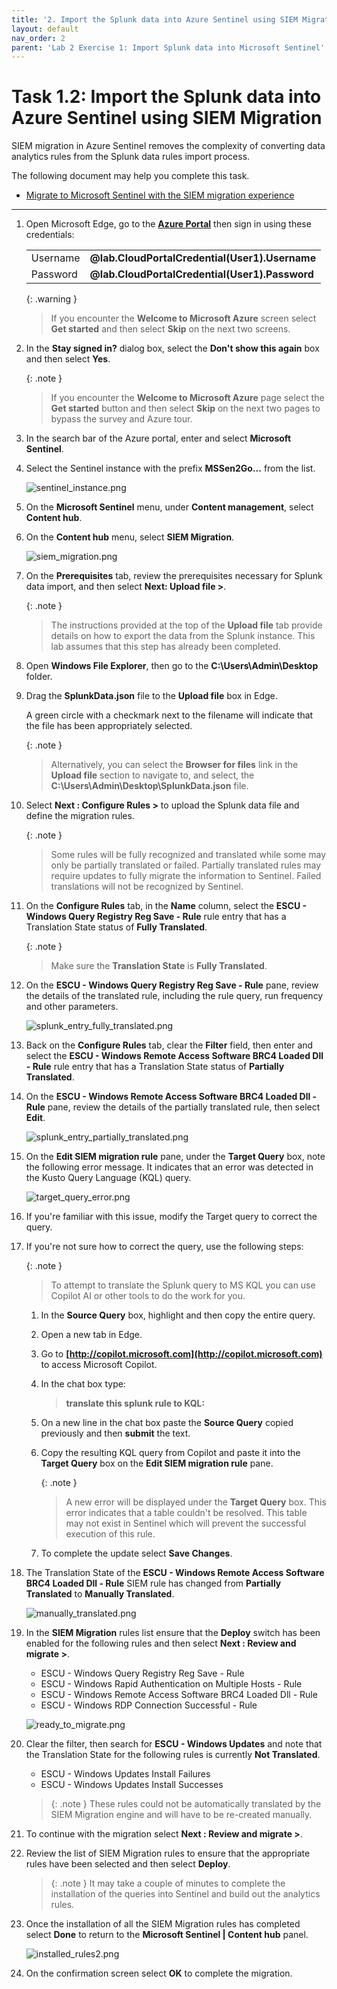 ```yaml
---
title: '2. Import the Splunk data into Azure Sentinel using SIEM Migration'
layout: default
nav_order: 2
parent: 'Lab 2 Exercise 1: Import Splunk data into Microsoft Sentinel'
---
```


# Task 1.2: Import the Splunk data into Azure Sentinel using SIEM Migration

SIEM migration in Azure Sentinel removes the complexity of converting data analytics rules from the Splunk data rules import process.

The following document may help you complete this task.  

- [Migrate to Microsoft Sentinel with the SIEM migration experience](https://learn.microsoft.com/en-us/azure/sentinel/siem-migration)

---

1.  Open Microsoft Edge, go to the **[Azure Portal](https://portal.azure.com)** then sign in using these credentials:

    | | |
    |:--|:--|
    | Username | **@lab.CloudPortalCredential(User1).Username** |
    | Password | **@lab.CloudPortalCredential(User1).Password** |

    {: .warning }
    > If you encounter the **Welcome to Microsoft Azure** screen select **Get started** and then select **Skip** on the next two screens.

1.  In the **Stay signed in?** dialog box, select the **Don't show this again** box and then select **Yes**.

    {: .note }
    > If you encounter the **Welcome to Microsoft Azure** page select the **Get started** button and then select **Skip** on the next two pages to bypass the survey and Azure tour.

1.  In the search bar of the Azure portal, enter and select **Microsoft Sentinel**.

1.  Select the Sentinel instance with the prefix **MSSen2Go...** from the list.

    ![sentinel_instance.png](../media/sentinel_instance.png)

1.  On the **Microsoft Sentinel** menu, under **Content management**, select **Content hub**.

1.  On the **Content hub** menu, select **SIEM Migration**.

    ![siem_migration.png](../media/siem_migration.png)

1.  On the **Prerequisites** tab, review the prerequisites necessary for Splunk data import, and then select **Next: Upload file >**.

    {: .note }
    > The instructions provided at the top of the **Upload file** tab provide details on how to export the data from the Splunk instance. This lab assumes that this step has already been completed.

1.  Open **Windows File Explorer**, then go to the **C:\Users\Admin\Desktop** folder.

1.  Drag the **SplunkData.json** file to the **Upload file** box in Edge.

    A green circle with a checkmark next to the filename will indicate that the file has been appropriately selected.

    {: .note }
    >Alternatively, you can select the **Browser for files** link in the **Upload file** section to navigate to, and select, the **C:\Users\Admin\Desktop\SplunkData.json** file.

1.  Select **Next : Configure Rules >** to upload the Splunk data file and define the migration rules.

    {: .note }
    > Some rules will be fully recognized and translated while some may only be partially translated or failed. Partially translated rules may require updates to fully migrate the information to Sentinel. Failed translations will not be recognized by Sentinel.

1.  On the **Configure Rules** tab, in the **Name** column, select the **ESCU - Windows Query Registry Reg Save - Rule** rule entry that has a Translation State status of **Fully Translated**.  

    {: .note }
    > Make sure the **Translation State** is **Fully Translated**.  
    
1.  On the **ESCU - Windows Query Registry Reg Save - Rule** pane, review the details of the translated rule, including the rule query, run frequency and other parameters. 

    ![splunk_entry_fully_translated.png](../media/splunk_entry_fully_translated.png)  

1. Back on the **Configure Rules** tab, clear the **Filter** field, then enter and select the **ESCU - Windows Remote Access Software BRC4 Loaded Dll - Rule** rule entry that has a Translation State status of **Partially Translated**.

1. On the **ESCU - Windows Remote Access Software BRC4 Loaded Dll - Rule** pane, review the details of the partially translated rule, then select **Edit**.


    ![splunk_entry_partially_translated.png](../media/splunk_entry_partially_translated.png)

1.  On the **Edit SIEM migration rule** pane, under the **Target Query** box, note the following error message. It indicates that an error was detected in the Kusto Query Language (KQL) query.

    ![target_query_error.png](../media/target_query_error.png)

1.  If you're familiar with this issue, modify the Target query to correct the query.

1.  If you're not sure how to correct the query, use the following steps:

    {: .note }
    > To attempt to translate the Splunk query to MS KQL you can use Copilot AI or other tools to do the work for you.

    1.  In the **Source Query** box, highlight and then copy the entire query.

    1.  Open a new tab in Edge.

    1.  Go to **[http://copilot.microsoft.com](http://copilot.microsoft.com)** to access Microsoft Copilot.

    1.  In the chat box type:

        >**translate this splunk rule to KQL:**
    
    1.  On a new line in the chat box paste the **Source Query** copied previously and then **submit** the text.

    1.  Copy the resulting KQL query from Copilot and paste it into the **Target Query** box on the **Edit SIEM migration rule** pane.

        {: .note }
        > A new error will be displayed under the **Target Query** box. This error indicates that a table couldn't be resolved. This table may not exist in Sentinel which will prevent the successful execution of this rule.

    1.  To complete the update select **Save Changes**.

1.  The Translation State of the **ESCU - Windows Remote Access Software BRC4 Loaded Dll - Rule** SIEM rule has changed from **Partially Translated** to **Manually Translated**. 

    ![manually_translated.png](../media/manually_translated.png)

1.  In the **SIEM Migration** rules list ensure that the **Deploy** switch has been enabled for the following rules and then select **Next : Review and migrate >**.

    * ESCU - Windows Query Registry Reg Save - Rule
    * ESCU - Windows Rapid Authentication on Multiple Hosts - Rule
    * ESCU - Windows Remote Access Software BRC4 Loaded Dll - Rule
    * ESCU - Windows RDP Connection Successful - Rule

    ![ready_to_migrate.png](../media/ready_to_migrate_b.png)

1. Clear the filter, then search for **ESCU - Windows Updates** and note that the Translation State for the following rules is currently **Not Translated**. 

    * ESCU - Windows Updates Install Failures
    * ESCU - Windows Updates Install Successes

    >{: .note }
    >These rules could not be automatically translated by the SIEM Migration engine and will have to be re-created manually.

1. To continue with the migration select **Next : Review and migrate >**.

1. Review the list of SIEM Migration rules to ensure that the appropriate rules have been selected and then select **Deploy**.

    >{: .note }
    >It may take a couple of minutes to complete the installation of the queries into Sentinel and build out the analytics rules.

1. Once the installation of all the SIEM Migration rules has completed select **Done** to return to the **Microsoft Sentinel \| Content hub** panel.

    ![installed_rules2.png](../media/installed_rules2.png)
    
1. On the confirmation screen select **OK** to complete the migration.
